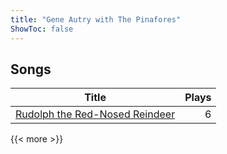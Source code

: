 ```yaml
---
title: "Gene Autry with The Pinafores"
ShowToc: false
---
```


## Songs
Title | Plays 
----- | -----: 
[Rudolph the Red-Nosed Reindeer](/songs/rudolph-the-red-nosed-reindeer) | 6

{{< more >}}
